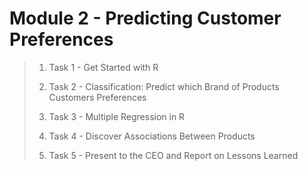 # Module 2 - Predicting Customer Preferences
><ol>
>    <li><p>Task 1 - Get Started with R</p></li>
>    <li><p>Task 2 - Classification: Predict which Brand of Products Customers Preferences</p></li>
>    <li><p>Task 3 - Multiple Regression in R</p></li>
>    <li><p>Task 4 - Discover Associations Between Products</p></li>
>    <li><p>Task 5 - Present to the CEO and Report on Lessons Learned</p></li>
></ol>
